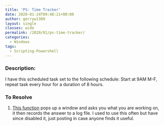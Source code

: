 ```yaml
---
title: 'PS: Time Tracker'
date: 2020-01-24T09:48:21+00:00
author: gerryw1389
layout: single
classes: wide
permalink: /2020/01/ps-time-tracker/
categories:
  - Windows
tags:
  - Scripting-Powershell
---
```

<!--more-->

### Description:

I have this scheduled task set to the following schedule: Start at 9AM M-F, repeat task every hour for a duration of 8 hours.

### To Resolve

1. [This function](https://github.com/gerryw1389/powershell/blob/master/gwMisc/Public/Start-TimeTracker.ps1) pops up a window and asks you what you are working on, it then records the answer to a log file. I used to use this often but have since disabled it, just posting in case anyone finds it useful.